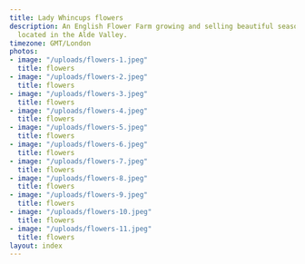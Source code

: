 ```yaml
---
title: Lady Whincups flowers
description: An English Flower Farm growing and selling beautiful seasonal flowers,
  located in the Alde Valley.
timezone: GMT/London
photos:
- image: "/uploads/flowers-1.jpeg"
  title: flowers
- image: "/uploads/flowers-2.jpeg"
  title: flowers
- image: "/uploads/flowers-3.jpeg"
  title: flowers
- image: "/uploads/flowers-4.jpeg"
  title: flowers
- image: "/uploads/flowers-5.jpeg"
  title: flowers
- image: "/uploads/flowers-6.jpeg"
  title: flowers
- image: "/uploads/flowers-7.jpeg"
  title: flowers
- image: "/uploads/flowers-8.jpeg"
  title: flowers
- image: "/uploads/flowers-9.jpeg"
  title: flowers
- image: "/uploads/flowers-10.jpeg"
  title: flowers
- image: "/uploads/flowers-11.jpeg"
  title: flowers
layout: index
---
```


